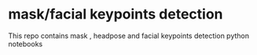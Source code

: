 # mask/facial keypoints detection 
 This repo contains mask , headpose and facial keypoints detection python notebooks
